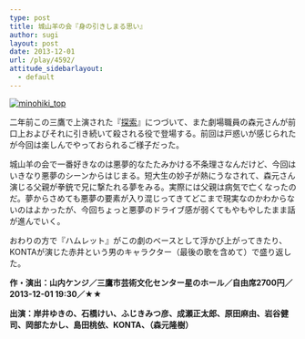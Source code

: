 ```yaml
---
type: post
title: 城山羊の会『身の引きしまる思い』
author: sugi
layout: post
date: 2013-12-01
url: /play/4592/
attitude_sidebarlayout:
  - default
---
```

<a href="http://i1.wp.com/asharpminor.com/wp-content/uploads/2013/12/minohiki_top.png" onclick="_gaq.push(['_trackEvent', 'outbound-article', 'http://asharpminor.com/wp-content/uploads/2013/12/minohiki_top.png', '']);" ><img src="http://i1.wp.com/asharpminor.com/wp-content/uploads/2013/12/minohiki_top.png?resize=300%2C211" alt="minohiki_top" class="alignleft size-medium wp-image-4593" data-recalc-dims="1" /></a>

二年前この三鷹で上演された『<a href="http://asharpminor.com/play/2778/" onclick="_gaq.push(['_trackEvent', 'outbound-article', 'http://asharpminor.com/play/2778/', '探索']);" title="城山羊の会『探索』">探索</a>』につづいて、また劇場職員の森元さんが前口上およびそれに引き続いて殺される役で登場する。前回は戸惑いが感じられたが今回は楽しんでやっておられるご様子だった。

城山羊の会で一番好きなのは悪夢的なたたみかける不条理さなんだけど、今回はいきなり悪夢のシーンからはじまる。短大生の妙子が熱にうなされて、森元さん演じる父親が拳銃で兄に撃たれる夢をみる。実際には父親は病気で亡くなったのだ。夢からさめても悪夢の要素が入り混じってきてどこまで現実なのかわからないのはよかったが、今回ちょっと悪夢のドライブ感が弱くてもやもやしたまま話が進んでいく。

おわりの方で『ハムレット』がこの劇のベースとして浮かび上がってきたり、KONTAが演じた赤井という男のキャラクター（最後の歌を含めて）で盛り返した。

**作・演出：山内ケンジ／三鷹市芸術文化センター星のホール／自由席2700円／2013-12-01 19:30／★★**

**出演：岸井ゆきの、石橋けい、ふじきみつ彦、成瀬正太郎、原田麻由、岩谷健司、岡部たかし、島田桃依、KONTA、（森元隆樹）**
